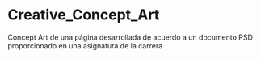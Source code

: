 # Creative_Concept_Art
Concept Art de una página desarrollada de acuerdo a un documento PSD proporcionado en una asignatura de la carrera
